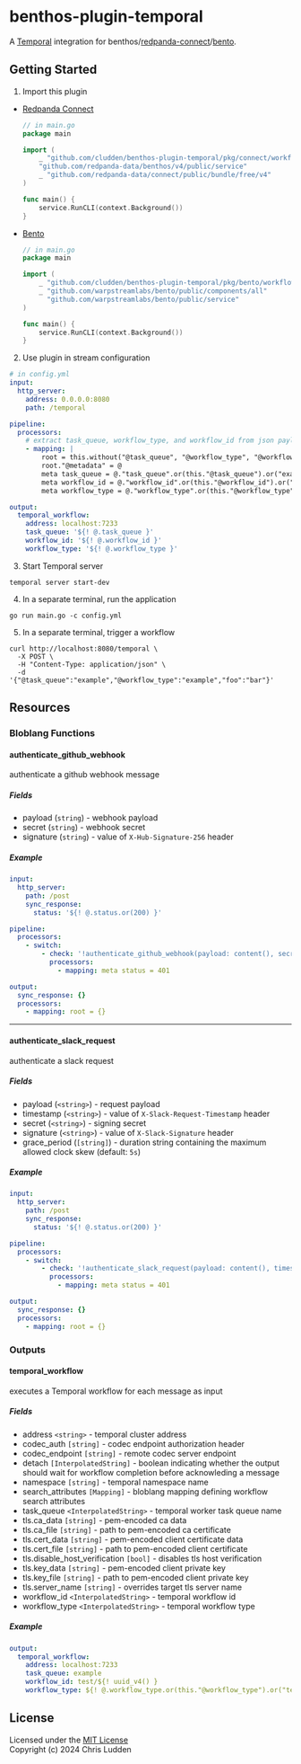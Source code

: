 # benthos-plugin-temporal

A [Temporal](https://temporal.io) integration for benthos/[redpanda-connect](https://docs.redpanda.com/redpanda-connect/about/)/[bento](https://warpstreamlabs.github.io/bento/).

## Getting Started

1. Import this plugin
  - [Redpanda Connect](https://docs.redpanda.com/redpanda-connect/about/)
    ```go
    // in main.go
    package main

    import (
        _ "github.com/cludden/benthos-plugin-temporal/pkg/connect/workflow_output"
        "github.com/redpanda-data/benthos/v4/public/service"
        _ "github.com/redpanda-data/connect/public/bundle/free/v4"
    )

    func main() {
        service.RunCLI(context.Background())
    }
    ```
  - [Bento](https://warpstreamlabs.github.io/bento/)
    ```go
    // in main.go
    package main

    import (
        _ "github.com/cludden/benthos-plugin-temporal/pkg/bento/workflow_output"
        _ "github.com/warpstreamlabs/bento/public/components/all"
	      "github.com/warpstreamlabs/bento/public/service"
    )

    func main() {
        service.RunCLI(context.Background())
    }
    ```
2. Use plugin in stream configuration
```yaml
# in config.yml
input:
  http_server:
    address: 0.0.0.0:8080
    path: /temporal

pipeline:
  processors:
    # extract task_queue, workflow_type, and workflow_id from json payload or query parameters
    - mapping: |
        root = this.without("@task_queue", "@workflow_type", "@workflow_id")
        root."@metadata" = @
        meta task_queue = @."task_queue".or(this."@task_queue").or("example")
        meta workflow_id = @."workflow_id".or(this."@workflow_id").or("example/%s".format(uuid_v4()))
        meta workflow_type = @."workflow_type".or(this."@workflow_type").or("example")

output:
  temporal_workflow:
    address: localhost:7233
    task_queue: '${! @.task_queue }'
    workflow_id: '${! @.workflow_id }'
    workflow_type: '${! @.workflow_type }'
```
3. Start Temporal server
```shell
temporal server start-dev
```
4. In a separate terminal, run the application
```shell
go run main.go -c config.yml
```
5. In a separate terminal, trigger a workflow
```shell
curl http://localhost:8080/temporal \
  -X POST \
  -H "Content-Type: application/json" \
  -d '{"@task_queue":"example","@workflow_type":"example","foo":"bar"}' 
```

## Resources

### Bloblang Functions

#### authenticate_github_webhook

authenticate a github webhook message

##### Fields

- payload (`string`) - webhook payload
- secret (`string`) - webhook secret
- signature (`string`) - value of `X-Hub-Signature-256` header

##### Example

```yaml
input:
  http_server:
    path: /post
    sync_response:
      status: '${! @.status.or(200) }'

pipeline:
  processors:
    - switch:
        - check: '!authenticate_github_webhook(payload: content(), secret: env("GITHUB_SECRET"), signature: meta("X-Hub-Signature-256")).catch(false)'
          processors:
            - mapping: meta status = 401

output:
  sync_response: {}
  processors:
    - mapping: root = {}
```

---

#### authenticate_slack_request

authenticate a slack request

##### Fields

- payload (`<string>`) - request payload
- timestamp (`<string>`) - value of `X-Slack-Request-Timestamp` header
- secret (`<string>`) - signing secret
- signature (`<string>`) - value of `X-Slack-Signature` header
- grace_period (`[string]`) - duration string containing the maximum allowed clock skew (default: `5s`)

##### Example

```yaml
input:
  http_server:
    path: /post
    sync_response:
      status: '${! @.status.or(200) }'

pipeline:
  processors:
    - switch:
        - check: '!authenticate_slack_request(payload: content(), timestamp: meta("X-Slack-Request-Timestamp") , secret: env("GITHUB_SECRET"), signature: meta("X-Slack-Signature")).catch(false)'
          processors:
            - mapping: meta status = 401

output:
  sync_response: {}
  processors:
    - mapping: root = {}
```

### Outputs

#### temporal_workflow

executes a Temporal workflow for each message as input

##### Fields

- address `<string>` - temporal cluster address
- codec_auth `[string]` - codec endpoint authorization header
- codec_endpoint `[string]` - remote codec server endpoint
- detach `[InterpolatedString]` - boolean indicating whether the output should wait for workflow completion before acknowleding a message
- namespace `[string]` - temporal namespace name
- search_attributes `[Mapping]` - bloblang mapping defining workflow search attributes
- task_queue `<InterpolatedString>` - temporal worker task queue name
- tls.ca_data `[string]` - pem-encoded ca data
- tls.ca_file `[string]` - path to pem-encoded ca certificate
- tls.cert_data `[string]` - pem-encoded client certificate data
- tls.cert_file `[string]` - path to pem-encoded client certificate
- tls.disable_host_verification `[bool]` - disables tls host verification
- tls.key_data `[string]` - pem-encoded client private key
- tls.key_file `[string]` - path to pem-encoded client private key
- tls.server_name `[string]` - overrides target tls server name
- workflow_id `<InterpolatedString>` - temporal workflow id
- workflow_type `<InterpolatedString>` - temporal workflow type

##### Example

```yaml
output:
  temporal_workflow:
    address: localhost:7233
    task_queue: example
    workflow_id: test/${! uuid_v4() }
    workflow_type: ${! @.workflow_type.or(this."@workflow_type").or("test") }
```

## License
Licensed under the [MIT License](LICENSE.md)  
Copyright (c) 2024 Chris Ludden
